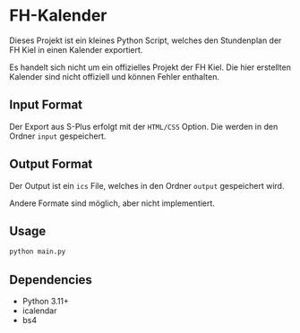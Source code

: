 # FH-Kalender 
Dieses Projekt ist ein kleines Python Script, welches den Stundenplan der FH Kiel in einen Kalender exportiert.

Es handelt sich nicht um ein offizielles Projekt der FH Kiel. Die hier erstellten Kalender sind nicht offiziell und können Fehler enthalten.

## Input Format
Der Export aus S-Plus erfolgt mit der `HTML/CSS` Option. Die werden in den Ordner `input` gespeichert. 

## Output Format
Der Output ist ein `ics` File, welches in den Ordner `output` gespeichert wird.

Andere Formate sind möglich, aber nicht implementiert.

## Usage
```bash
python main.py
```

## Dependencies
- Python 3.11+
- icalendar
- bs4